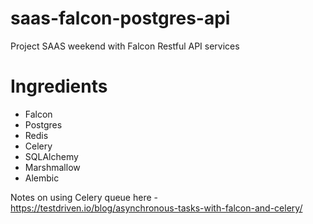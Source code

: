 # saas-falcon-postgres-api
Project SAAS weekend with Falcon Restful API services
# Ingredients

* Falcon
* Postgres
* Redis
* Celery
* SQLAlchemy
* Marshmallow
* Alembic

Notes on using Celery queue here - https://testdriven.io/blog/asynchronous-tasks-with-falcon-and-celery/